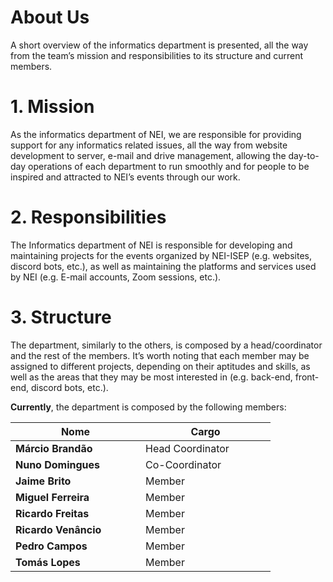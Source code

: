 # About Us

A short overview of the informatics department is presented, all the way from the team’s mission and responsibilities to its structure and current members.

# 1. Mission

As the informatics department of NEI, we are responsible for providing support for any informatics related issues, all the way from website development to server, e-mail and drive management, allowing the day-to-day operations of each department to run smoothly and for people to be inspired and attracted to NEI’s events through our work.

# 2. Responsibilities

The Informatics department of NEI is responsible for developing and maintaining projects for the events organized by NEI-ISEP (e.g. websites, discord bots, etc.), as well as maintaining the platforms and services used by NEI (e.g. E-mail accounts, Zoom sessions, etc.).

# 3. Structure

The department, similarly to the others, is composed by a head/coordinator and the rest of the members. It’s worth noting that each member may be assigned to different projects, depending on their aptitudes and skills, as well as the areas that they may be most interested in (e.g. back-end, front-end, discord bots, etc.).

**Currently**, the department is composed by the following members:

| <div style="width:20vw">Nome</div> | <div style="width:20vw">Cargo</div> |
| ---------------------------------- | ----------------------------------- |
| **Márcio Brandão**                 | Head Coordinator                    |
| **Nuno Domingues**                 | Co-Coordinator                      |
| **Jaime Brito**                    | Member                              |
| **Miguel Ferreira**                | Member                              |
| **Ricardo Freitas**                | Member                              |
| **Ricardo Venâncio**               | Member                              |
| **Pedro Campos**                   | Member                              |
| **Tomás Lopes**                    | Member                              |
